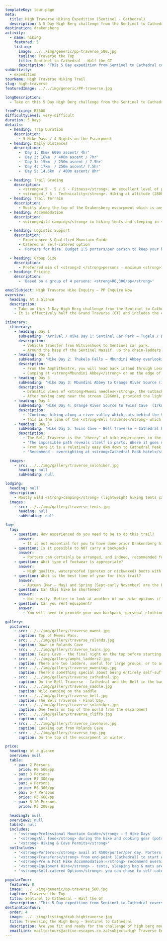 ```yaml
---
templateKey: tour-page
meta:
  title: High Traverse Hiking Expedition (Sentinel - Cathedral)
  description: A 5 Day High Berg challenge from the Sentinel to Cathedral via the famous Bell Traverse. Sleeping in tents and caves, this is an expedition-style trail.
destination: drakensberg
activity:
  - name: hiking
    featured: 3
    listing:
      image: ../../img/generic/pp-traverse_500.jpg
      tagline: Traverse the Top
      title: Sentinel to Cathedral - Half the GT
      description: 'This 5 Day expedition from Sentinel to Cathedral covers half the Grand Traverse (GT), and is a bucket-list trail for the strong hiker. Guided by a professional and camping wild in tents and caves. The Bell Traverse from Twins to Buggers is arguably the climax of High Berg trails.'
subActivity:
  - expedition
tourName: High Traverse Hiking Trail
slug: high-traverse
featuredImage: ../../img/generic/PP-traverse.jpg

longDescription:
  - Take on this 5 Day High Berg challenge from the Sentinel to Cathedral Peak Hotel via the famous Bell Traverse. Sleeping in tents and caves, this is an adventurous expedition-style trail. A bucket-list hike, but should only be attempted by the fit.

fromPricing: R5600
difficultyLevel: very-difficult
duration: 5 Days
details:
  - heading: Trip Duration
    description:
      - 5 Hike Days / 4 Nights on the Escarpment
  - heading: Daily Distances
    description:
      - 'Day 1: 8km/ 600m ascent/ 4hr'
      - 'Day 2: 16km  / 400m ascent / 7hr'
      - 'Day 3: 15km  / 250m ascent / 7.5hr'
      - 'Day 4: 17km  / 250m ascent/ 7.5hr'
      - 'Day 5: 14.5km  / 400m ascent/ 8hr'

  - heading: Trail Grading
    description:
      - <strong>4.5 - 5 / 5 - Fitness</strong>. An excellent level of physical fitness is required for this high berg hike
      - <strong>4 / 5 - Technicality</strong>. Hiking at altitude (2800 – 3000m) with a backpack, even if porters are taken. Exposed sections and rugged in most parts.
  - heading: Trail Terrain
    description:
      - Mostly along the top of the Drakensberg escarpment which is anything but flat. Some long steep passes and descents. Preceding injuries will be felt over this terrain.
  - heading: Accommodation
    description:
      - <strong>Wild camping</strong> in hiking tents and sleeping in <strong>caves</strong> or overhangs.

  - heading: Logistic Support
    description:
      - Experienced & Qualified Mountain Guide
      - Catered or self-catered option
      - 'Porters for hire. Budget 1.5 porters/per person to keep your backpack weight <10kg'

  - heading: Group Size
    description:
      - Preferred min of <strong>2 </strong>persons - maximum <strong>10</strong> per guide
  - heading: Pricing
    description:
      - 'Based on a group of 4 persons: <strong>R6,300/pp</strong>'

emailSubject: High Traverse Hike Enquiry – PP Enquire Now
overview:
  heading: At a Glance
  description:
    - Take on this 5 Day High Berg challenge from the Sentinel to Cathedral Peak Hotel via the famous Bell Traverse. Overnighting in tents and caves, this is a bucket-list hike for the fit and adventurous.
    - It is effectively half the Grand Traverse (GT) and includes the epic 'Bell Traverse' which the GT does not.

itinerary:
  itinerary:
    - heading: Day 1
      subHeading: 'Arrival / Hike Day 1: Sentinel Car Park – Tugela / Bilanjil Falls (8km/ 600m ascent/ 4hr)'
      description:
        - Vehicle transfer from Witsieshoek to Sentinel car park.
        - Around the base of the Sentinel Massif, up the chain-ladders and summit the escarpment. Camping near the Thukela falls or 1km further at <strong>Bilanjil falls</strong> (2960m).
    - heading: Day 2
      subHeading: 'Hike Day 2: Thukela Falls – Mbundini Abbey overlooking Madonna & her worshippers (16km  / 400m ascent / 7hr)'
      description:
        - From the Amphitheatre, you will head back inland through Lesotho following the Kubeda river.
        - Camping at <strong>Mbundini Abbey</strong> or on the edge of <strong>Fangs Pass</strong>, the well-known feature of ‘Madonna and her Worshippers’ comes into view.
    - heading: Day 3
      subHeading: 'Hike Day 3: Mbundini Abbey to Orange River Source (15km  / min 250m ascent / 7.5hr)'
      description:
        - Dramatic views of <strong>Mweni needles</strong>, the cutback and Rockeries beyond.
        - After making camp near the stream (2860m), provided the light is good and you have the stamina, it’s worth walking out to either the top of Mnweni pass, or <strong>Rockeries Pass</strong> (both about 30mins from camp) for sundowner views.
    - heading: Day 4
      subHeading: 'Hike Day 4: Orange River Source to Twins Cave  (17km  / 250m ascent/ 7.5hr)	'
      description:
        - 'Continue hiking along a river valley which cuts behind the Saddle peaks, until you can cut up to the escarpment edge which offers a superb view over the whole Cathedral Peak range: the Chessmen, the Inner and Outer Horns, the Bell and Cathedral Peak itself.'
        - This is the line of the <strong>Bell Traverse</strong> which you should expect to follow tomorrow, conditions and abilities permitting.
    - heading: Day 5
      subHeading: 'Hike Day 5: Twins Cave – Bell Traverse – Cathedral Peak Hotel  (14.5km  / 400m ascent/ 8hr)'
      description:
        - The Bell Traverse is the ‘cherry’ of hike experiences in the Drakensberg. From the moment you leave Twins cave, a surprise awaits around every corner.
        - 'The impossible path reveals itself in parts. Where it goes next, you cannot guess: around the Mitre, by the Chessmen, behind the Inner and outer Horns, around the Bell and then, before getting to the foot of the Cathedral Peak, the final big daunting challenge: Bugger’s gully.'
        - From here it is a relatively easy 8km down to Cathedral Peak hotel, via Orange Peel Gap.
        - 'Recommend - overnighting at <strong>Cathedral Peak hotel</strong> this final night'

  images:
    - src: ../../img/gallery/traverse_solohiker.jpg
      heading: null
      subHeading: null

lodging:
  heading: null
  description:
    - Mostly wild <strong>camping</strong> (lightweight hiking tents carried) close to a water source, and the opportunity to spend a night or two in a <strong>cave </strong>along the way.
  images:
    - src: ../../img/gallery/traverse_tents.jpg
      heading: null
      subHeading: null

faq:
  faq:
    - question: How experienced do you need to be to do this trail?
      answer:
        - It is not essential for you to have done prior Drakensberg hikes of this nature, but we do recommend that you have previous experience in multi-day hikes over challenging terrain. A high level of fitness and endurance is necessary for this expedition.
    - question: Is it possible to NOT carry a backpack?
      answer:
        - Porters can certainly be arranged, and indeed, recommended for almost everyone. However, porters also need to carry their own shelter and food. If you are looking to carry only a large daypack, no more than 10kgs in weight, than you should budget on approx. 1.5 porters/per person based on a group of 4 or more.  Vehicle luggage transfers are definitely NOT an option on this trail.
    - question: What type of footwear is appropriate?
      answer:
        - High quality, waterproofed (goretex or nickwaxed) boots with good ankle support and rigid rubber sole, are necessary for this trail.
    - question: What is the best time of year for this trail?
      answer:
        - Autumn (Mar – May) and Spring (Sept-early November) are the best months for this trail. Winter months generally have the most stable weather, but it will regularly drop below O deg C overnight, and snow is more possible.
    - question: Can this hike be shortened?
      answer:
        - Not easily. Better to look at another of our hike options if you looking for a long-weekender.
    - question: Can you rent equipment?
      answer:
        - You will need to provide your own backpack, personal clothing and headlight. 4-season high mountain tents, sleeping bags and mats can be rented.

gallery:
  pictures:
    - src: ../../img/gallery/traverse_mweni.jpg
      caption: Top of Mweni Pass.
    - src: ../../img/gallery/traverse_rolands.jpg
      caption: Dawn in Rolands Cave
    - src: ../../img/gallery/traverse_twins.jpg
      caption: Twins Cave - the final night on the top before starting the Bell Traverse
    - src: ../../img/gallery/amphi_ladders2.jpg
      caption: There are two ladders, useful for large groups, or to ascend alongside your friend.
    - src: ../../img/gallery/traverse_mwenitop.jpg
      caption: There’s something special about being entirely self-sufficient.
    - src: ../../img/gallery/traverse_cathedral.jpg
      caption: On the Bell Traverse - Cathedral and the Bell in the background.
    - src: ../../img/gallery/traverse_saddle.jpg
      caption: Wild camping on the saddle
    - src: ../../img/gallery/traverse_bell.jpg
      caption: The Bell Traverse - Final Day.
    - src: ../../img/gallery/traverse_solohiker.jpg
      caption: One feels on top of the world from the escarpment
    - src: ../../img/gallery/traverse_cliffs.jpg
      caption: null
    - src: ../../img/gallery/traverse_cavehole.jpg
      caption: Looking out from Rolands Cave
    - src: ../../img/gallery/traverse_top.jpg
      caption: On the top of the escarpment in winter.

price:
  heading: at a glance
  overview: null
  table:
    - pax: 2 Persons
      price: R9 500/pp
    - pax: 3 Persons
      price: R7 300/pp
    - pax: 4 Persons
      price: R6 300/pp
    - pax: 5-7 Persons
      price: R5 600/pp
    - pax: 8-10 Persons
      price: R5 200/pp

  heading2: null
  overview2: null
  table2: null
  includes:
    - '<strong>Professional Mountain Guide</strong> – 5 Hike Days'
    - '<strong>All food</strong> during the hike and cooking gear (pots, stove, fuel, etc)'
    - '<strong>	Hiking & Cave Permits</strong>'
  notIncludes:
    - '<strong>Porters:</strong> avail at R500/porter/per day. Porters can carry 11kg on top of their own gear. Porters are self-sufficient. If you wish to keep your backpack to a 40L (large daypack) and less than 10kgs, you should budget 1.5 porters/per person.'
    - '<strong>Transfers</strong> from end-point (Cathedral) to start of hike (Sentinel Car Park) - budget around R3500 for a group transfer in a Quantum vehicle.'
    - '<strong>Pre & Post Hike Accommodation:</strong> recommend overnighting at Witsies Lodge (approx R1100/pp/sharing B&B) & Cathedral Peak hotel at the end (approx R1800/pp - FB)'
    - '<strong>Equipment Hire</strong> - tents, sleeping bag & mats are available for hire'
    - '<strong>Self-catered Option</strong>: you can chose to self-cater (& if you have dietary constraints) - deduct R1500/pp off the pp/price.'

popularTour:
  featured: 0
  image: ../../img/generic/pp-traverse_500.jpg
  tagline: Traverse the Top
  title: Sentinel to Cathedral - Half the GT
  description: 'This 5 Day expedition from Sentinel to Cathedral covers half the Grand Traverse (GT), and is a bucket-list trail for the strong hiker. Guided by a professional and camping wild in tents and caves. The Bell Traverse from Twins to Buggers is arguably the climax of High Berg trails.'
destinationTour:
  order: 4
  image: ../../img/listing/drak-hightraverse.jpg
  title: Traversing the High Berg – Sentinel to Cathedral
  description: Are you fit and ready for the challenge of high berg mountaineering. With an experienced guide you can tackle the Drakensberg traverse from the Sentinel massif across to Cathedral Peak. 5 days / 4 nights of jaw dropping terrain, wild-camping in tents and caves along the way.
  emailLink: mailto:tours@active-escapes.co.za?subject=High Traverse Enquiry  – Drak Destination Listing
---
```

